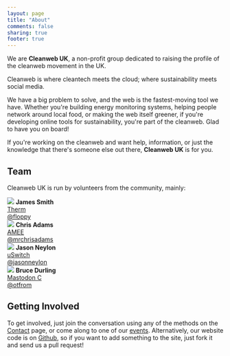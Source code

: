 ```yaml
---
layout: page
title: "About"
comments: false
sharing: true
footer: true
---
```


We are **Cleanweb UK**, a non-profit group dedicated to raising the profile of the cleanweb movement in the UK.

<div class='well'>
  Cleanweb is where cleantech meets the cloud; where sustainability meets social media.
</div>

We have a big problem to solve, and the web is the fastest-moving tool we have. Whether you're building
energy monitoring systems, helping people network around local food, or making the web itself greener,
if you're developing online tools for sustainability, you're part of the cleanweb. Glad to have you on 
board!

If you're working on the cleanweb and want help, information, or just the knowledge that there's someone else
out there, **Cleanweb UK** is for you.

Team
----

Cleanweb UK is run by volunteers from the community, mainly:

<div class='row-fluid'>
  <div class='span3'>
    <img src='https://secure.gravatar.com/avatar/c150a49c7709fa40bffca545ecf8942d?s=50' class='pull-left avatar'/>
    <strong>James Smith</strong><br/>
    <a href='http://www.therm.uk.com'>Therm</a><br/>
    <a href='http://twitter.com/floppy'>@floppy</a>
  </div>
  <div class='span3'>
    <img src='https://secure.gravatar.com/avatar/f714edfc5fb866afe3a2891450596814?s=50' class='pull-left avatar'/>
    <strong>Chris Adams</strong><br/>
    <a href='http://amee.com'>AMEE</a><br/>
    <a href='http://twitter.com/mrchrisadams'>@mrchrisadams</a>
  </div>
  <div class='span3'>
    <img src='https://secure.gravatar.com/avatar/81b7f1163094366a9200678bf9c05697?s=50' class='pull-left avatar'/>
    <strong>Jason Neylon</strong><br/>
    <a href='http://uswitch.com'>uSwitch</a><br/>
    <a href='http://twitter.com/jasonneylon'>@jasonneylon</a>
  </div>
  <div class='span3'>
    <img src='https://secure.gravatar.com/avatar/324c1cedf36b59d44a13e76868af4b8d?s=50' class='pull-left avatar'/>
    <strong>Bruce Durling</strong><br/>
    <a href='http://mastodonc.com'>Mastodon C</a><br/>
    <a href='http://twitter.com/otfrom'>@otfrom</a>
  </div>
</div>

Getting Involved
----------------

To get involved, just join the conversation using any of the methods on the <a href='/contact.html'>Contact</a> page, or come
along to one of our <a href='/events.html'>events</a>. Alternatively,
our website code is on <a href='http://github.com/cleanweb-uk'>Github</a>, so if you want to add something to the site, just fork it and send
us a pull request!
